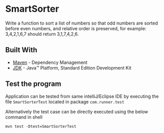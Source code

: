 # SmartSorter

Write a function to sort a list of numbers so that odd numbers are sorted before even numbers, and relative order is preserved, 
for example: 3,4,2,1,6,7 should return 3,1,7,4,2,6.

## Built With

* 	[Maven](https://maven.apache.org/) - Dependency Management
* 	[JDK](http://www.oracle.com/technetwork/java/javase/downloads/jdk8-downloads-2133151.html) - Java™ Platform, Standard Edition Development Kit 

## Test the program

Application can be tested from same intelliJ/Eclipse IDE by executing the file `SmartSorterTest` located in package `com.runner.test`

Alternatively the test case can be directly executed using the below command in shell

```shell
mvn test -Dtest=SmartSorterTest
```
